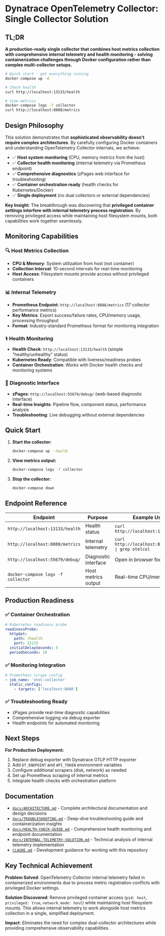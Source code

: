 # Dynatrace OpenTelemetry Collector: Single Collector Solution

## TL;DR

**A production-ready single collector that combines host metrics collection with comprehensive internal telemetry and health monitoring - solving containerization challenges through Docker configuration rather than complex multi-collector setups.**

```bash
# Quick start - get everything running
docker-compose up -d

# Check health
curl http://localhost:13133/health

# View metrics
docker-compose logs -f collector
curl http://localhost:8888/metrics
```

## Design Philosophy

This solution demonstrates that **sophisticated observability doesn't require complex architectures**. By carefully configuring Docker containers and understanding OpenTelemetry Collector internals, we achieve:

- ✅ **Host system monitoring** (CPU, memory metrics from the host)
- ✅ **Collector health monitoring** (internal telemetry via Prometheus endpoint)  
- ✅ **Comprehensive diagnostics** (zPages web interface for troubleshooting)
- ✅ **Container orchestration ready** (health checks for Kubernetes/Docker)
- ✅ **Single deployment** (no dual collectors or external dependencies)

**Key Insight**: The breakthrough was discovering that **privileged container settings interfere with internal telemetry process registration**. By removing privileged access while maintaining host filesystem mounts, both capabilities work together seamlessly.

## Monitoring Capabilities

### 🔍 **Host Metrics Collection**
- **CPU & Memory**: System utilization from host (not container)
- **Collection Interval**: 10-second intervals for real-time monitoring
- **Host Access**: Filesystem mounts provide access without privileged containers

### 📊 **Internal Telemetry** 
- **Prometheus Endpoint**: `http://localhost:8888/metrics` (17 collector performance metrics)
- **Key Metrics**: Export success/failure rates, CPU/memory usage, processing throughput
- **Format**: Industry-standard Prometheus format for monitoring integration

### ⚕️ **Health Monitoring**
- **Health Check**: `http://localhost:13133/health` (simple "healthy/unhealthy" status)
- **Kubernetes Ready**: Compatible with liveness/readiness probes
- **Container Orchestration**: Works with Docker health checks and monitoring systems

### 🔧 **Diagnostic Interface**
- **zPages**: `http://localhost:55679/debug/` (web-based diagnostic interface)
- **Real-time Insights**: Pipeline flow, component status, performance analysis
- **Troubleshooting**: Live debugging without external dependencies

## Quick Start

1. **Start the collector:**
   ```bash
   docker-compose up --build
   ```

2. **View metrics output:**
   ```bash
   docker-compose logs -f collector
   ```

3. **Stop the collector:**
   ```bash
   docker-compose down
   ```

## Endpoint Reference

| **Endpoint** | **Purpose** | **Example Usage** |
|--------------|-------------|-------------------|
| `http://localhost:13133/health` | Health status | `curl http://localhost:13133/health` |
| `http://localhost:8888/metrics` | Internal telemetry | `curl http://localhost:8888/metrics \| grep otelcol` |
| `http://localhost:55679/debug/` | Diagnostic interface | Open in browser for web UI |
| `docker-compose logs -f collector` | Host metrics output | Real-time CPU/memory data |

## Production Readiness

### ✅ **Container Orchestration**
```yaml
# Kubernetes readiness probe
readinessProbe:
  httpGet:
    path: /health
    port: 13133
  initialDelaySeconds: 5
  periodSeconds: 10
```

### ✅ **Monitoring Integration** 
```yaml
# Prometheus scrape config
- job_name: 'otel-collector'
  static_configs:
    - targets: ['localhost:8888']
```

### ✅ **Troubleshooting Ready**
- zPages provide real-time diagnostic capabilities
- Comprehensive logging via debug exporter
- Health endpoints for automated monitoring

## Next Steps

**For Production Deployment:**
1. Replace debug exporter with Dynatrace OTLP HTTP exporter
2. Add `DT_ENDPOINT` and `API_TOKEN` environment variables  
3. Configure additional scrapers (disk, network) as needed
4. Set up Prometheus scraping of internal metrics
5. Integrate health checks with orchestration platform

## Documentation

- [`docs/ARCHITECTURE.md`](docs/ARCHITECTURE.md) - Complete architectural documentation and design decisions
- [`docs/TROUBLESHOOTING.md`](docs/TROUBLESHOOTING.md) - Deep-dive troubleshooting guide and containerization insights  
- [`docs/HEALTH-CHECK-GUIDE.md`](docs/HEALTH-CHECK-GUIDE.md) - Comprehensive health monitoring and endpoint documentation
- [`docs/INTERNAL-TELEMETRY-SOLUTION.md`](docs/INTERNAL-TELEMETRY-SOLUTION.md) - Technical analysis of internal telemetry implementation
- [`CLAUDE.md`](CLAUDE.md) - Development guidance for working with this repository

## Key Technical Achievement

**Problem Solved**: OpenTelemetry Collector internal telemetry failed in containerized environments due to process metric registration conflicts with privileged Docker settings.

**Solution Discovered**: Remove privileged container access (`pid: host`, `privileged: true`, `network_mode: host`) while maintaining host filesystem mounts. This allows internal telemetry to work alongside host metrics collection in a single, simplified deployment.

**Impact**: Eliminates the need for complex dual-collector architectures while providing comprehensive observability capabilities.